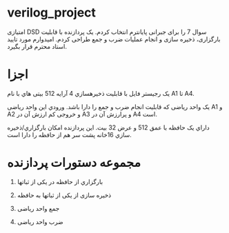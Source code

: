 # verilog_project
امتیازی DSD
سوال 7 را برای جبرانی پایانترم انتخاب کردم. یک پردازنده با قابلیت بارگزاری، ذخیره سازی و انجام عملیات ضرب و جمع طراحی کردم. امیدوارم مورد تایید استاد محترم قرار بگیرد.
# اجزا
یک رجیستر فایل با قابلیت ذخیرهسازي  4 آرایه  512 بیتی هاي با نام  A1 تا A4. 

یک واحد ریاضی که قابلیت انجام ضرب و جمع را دارا باشد. ورودي این واحد ریاضی A1 و A2 و خروجی کم ارزش آن در A3 و پرارزش آن در  A4 است.

داراي یک حافظه با عمق 512 و عرض 32 بیت. این پردازنده امکان بارگزاري/ذخیره سازي  16خانه پشت سر هم از حافظه را دارا است.
# مجموعه دستورات پردازنده
1. بارگزاري از حافظه در یکی از ثباتها  

2. ذخیره سازی از یکی از ثباتها به حافظه  

3. جمع واحد ریاضی

4. ضرب واحد ریاضی
